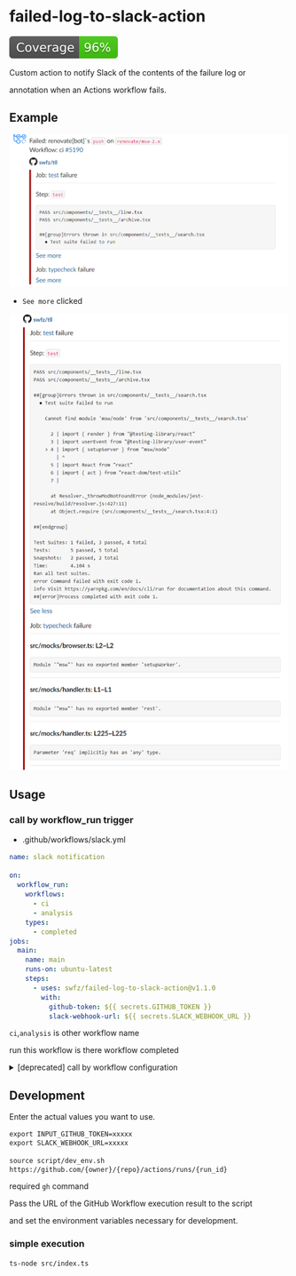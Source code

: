 # failed-log-to-slack-action

[![Coverage](./badges/coverage.svg)](./badges/coverage.svg)

Custom action to notify Slack of the contents of the failure log or

annotation when an Actions workflow fails.

## Example

![alt](images/screenshot1.png)

- `See more` clicked

![alt](images/screenshot2.png)

## Usage

### call by workflow_run trigger

- .github/workflows/slack.yml

```yaml
name: slack notification

on:
  workflow_run:
    workflows:
      - ci
      - analysis
    types:
      - completed
jobs:
  main:
    name: main
    runs-on: ubuntu-latest
    steps:
      - uses: swfz/failed-log-to-slack-action@v1.1.0
        with:
          github-token: ${{ secrets.GITHUB_TOKEN }}
          slack-webhook-url: ${{ secrets.SLACK_WEBHOOK_URL }}
```

`ci`,`analysis` is other workflow name

run this workflow is there workflow completed

<!-- markdownlint-disable MD033 -->
<details>
  <summary>[deprecated] call by workflow configuration</summary>

- .github/workflows/xxxxx.yml

```yaml
name: ci

on: [push]

jobs:
  test:
  .....
  .....

  slack-notify:
    if: always()
    needs: [test]
    name: post slack
    runs-on: ubuntu-latest
    steps:
      - uses: swfz/failed-log-to-slack-action@v1.1.0
        with:
          github-token: ${{ secrets.GITHUB_TOKEN }}
          slack-webhook-url: ${{ secrets.SLACK_WEBHOOK_URL }}
```

If this Action is called in the same workflow configuration while the log file is being acquired,

the log file generation does not finish because the workflow is still running.

Therefore, the information obtained is less than that of the notification processed via `workflow_run`

because the information in the log file cannot be obtained.

</details>
<!-- markdownlint-enable MD033 -->

## Development

Enter the actual values you want to use.

```shell
export INPUT_GITHUB_TOKEN=xxxxx
export SLACK_WEBHOOK_URL=xxxxx

source script/dev_env.sh https://github.com/{owner}/{repo}/actions/runs/{run_id}
```

required `gh` command

Pass the URL of the GitHub Workflow execution result to the script

and set the environment variables necessary for development.

### simple execution

```shell
ts-node src/index.ts
```
